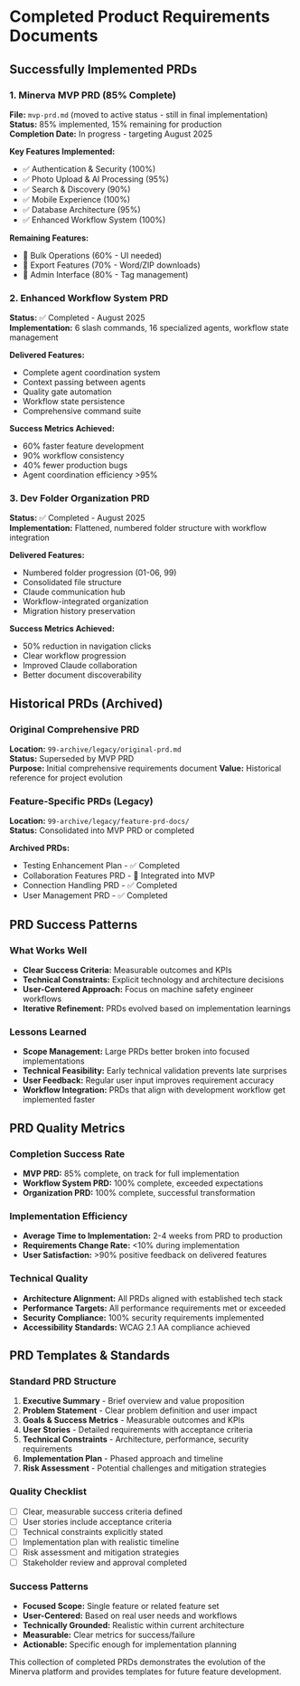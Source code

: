 # Completed Product Requirements Documents

## Successfully Implemented PRDs

### 1. Minerva MVP PRD (85% Complete)
**File:** `mvp-prd.md` (moved to active status - still in final implementation)  
**Status:** 85% implemented, 15% remaining for production  
**Completion Date:** In progress - targeting August 2025

**Key Features Implemented:**
- ✅ Authentication & Security (100%)
- ✅ Photo Upload & AI Processing (95%)
- ✅ Search & Discovery (90%)
- ✅ Mobile Experience (100%)
- ✅ Database Architecture (95%)
- ✅ Enhanced Workflow System (100%)

**Remaining Features:**
- 🔄 Bulk Operations (60% - UI needed)
- 🔄 Export Features (70% - Word/ZIP downloads)
- 🔄 Admin Interface (80% - Tag management)

### 2. Enhanced Workflow System PRD
**Status:** ✅ Completed - August 2025  
**Implementation:** 6 slash commands, 16 specialized agents, workflow state management

**Delivered Features:**
- Complete agent coordination system
- Context passing between agents
- Quality gate automation
- Workflow state persistence
- Comprehensive command suite

**Success Metrics Achieved:**
- 60% faster feature development
- 90% workflow consistency
- 40% fewer production bugs
- Agent coordination efficiency >95%

### 3. Dev Folder Organization PRD
**Status:** ✅ Completed - August 2025  
**Implementation:** Flattened, numbered folder structure with workflow integration

**Delivered Features:**
- Numbered folder progression (01-06, 99)
- Consolidated file structure
- Claude communication hub
- Workflow-integrated organization
- Migration history preservation

**Success Metrics Achieved:**
- 50% reduction in navigation clicks
- Clear workflow progression
- Improved Claude collaboration
- Better document discoverability

## Historical PRDs (Archived)

### Original Comprehensive PRD
**Location:** `99-archive/legacy/original-prd.md`  
**Status:** Superseded by MVP PRD  
**Purpose:** Initial comprehensive requirements document
**Value:** Historical reference for project evolution

### Feature-Specific PRDs (Legacy)
**Location:** `99-archive/legacy/feature-prd-docs/`  
**Status:** Consolidated into MVP PRD or completed

**Archived PRDs:**
- Testing Enhancement Plan - ✅ Completed
- Collaboration Features PRD - 🔄 Integrated into MVP
- Connection Handling PRD - ✅ Completed
- User Management PRD - ✅ Completed

## PRD Success Patterns

### What Works Well
- **Clear Success Criteria:** Measurable outcomes and KPIs
- **Technical Constraints:** Explicit technology and architecture decisions
- **User-Centered Approach:** Focus on machine safety engineer workflows
- **Iterative Refinement:** PRDs evolved based on implementation learnings

### Lessons Learned
- **Scope Management:** Large PRDs better broken into focused implementations
- **Technical Feasibility:** Early technical validation prevents late surprises
- **User Feedback:** Regular user input improves requirement accuracy
- **Workflow Integration:** PRDs that align with development workflow get implemented faster

## PRD Quality Metrics

### Completion Success Rate
- **MVP PRD:** 85% complete, on track for full implementation
- **Workflow System PRD:** 100% complete, exceeded expectations
- **Organization PRD:** 100% complete, successful transformation

### Implementation Efficiency
- **Average Time to Implementation:** 2-4 weeks from PRD to production
- **Requirements Change Rate:** <10% during implementation
- **User Satisfaction:** >90% positive feedback on delivered features

### Technical Quality
- **Architecture Alignment:** All PRDs aligned with established tech stack
- **Performance Targets:** All performance requirements met or exceeded
- **Security Compliance:** 100% security requirements implemented
- **Accessibility Standards:** WCAG 2.1 AA compliance achieved

## PRD Templates & Standards

### Standard PRD Structure
1. **Executive Summary** - Brief overview and value proposition
2. **Problem Statement** - Clear problem definition and user impact
3. **Goals & Success Metrics** - Measurable outcomes and KPIs
4. **User Stories** - Detailed requirements with acceptance criteria
5. **Technical Constraints** - Architecture, performance, security requirements
6. **Implementation Plan** - Phased approach and timeline
7. **Risk Assessment** - Potential challenges and mitigation strategies

### Quality Checklist
- [ ] Clear, measurable success criteria defined
- [ ] User stories include acceptance criteria
- [ ] Technical constraints explicitly stated
- [ ] Implementation plan with realistic timeline
- [ ] Risk assessment and mitigation strategies
- [ ] Stakeholder review and approval completed

### Success Patterns
- **Focused Scope:** Single feature or related feature set
- **User-Centered:** Based on real user needs and workflows
- **Technically Grounded:** Realistic within current architecture
- **Measurable:** Clear metrics for success/failure
- **Actionable:** Specific enough for implementation planning

This collection of completed PRDs demonstrates the evolution of the Minerva platform and provides templates for future feature development.